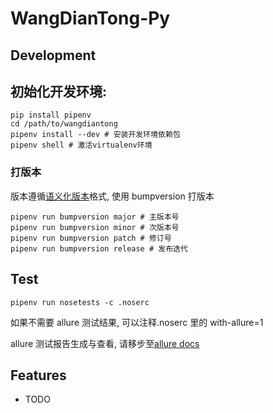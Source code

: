 # WangDianTong-Py

## Development

## 初始化开发环境:

    pip install pipenv
    cd /path/to/wangdiantong
    pipenv install --dev # 安装开发环境依赖包
    pipenv shell # 激活virtualenv环境

### 打版本

版本遵循[语义化版本](https://semver.org/lang/zh-CN/)格式, 使用 bumpversion 打版本

    pipenv run bumpversion major # 主版本号
    pipenv run bumpversion minor # 次版本号
    pipenv run bumpversion patch # 修订号
    pipenv run bumpversion release # 发布迭代

## Test

    pipenv run nosetests -c .noserc

如果不需要 allure 测试结果, 可以注释.noserc 里的 with-allure=1

allure 测试报告生成与查看, 请移步至[allure docs](https://docs.qameta.io/allure)

## Features

- TODO
